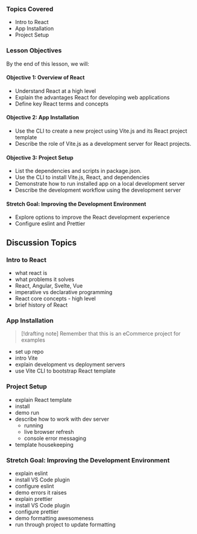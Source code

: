 ### Topics Covered

- Intro to React
- App Installation
- Project Setup

### Lesson Objectives

By the end of this lesson, we will:

#### Objective 1: Overview of React

- Understand React at a high level
- Explain the advantages React for developing web applications
- Define key React terms and concepts

#### Objective 2: App Installation

- Use the CLI to create a new project using Vite.js and its React project template
- Describe the role of Vite.js as a development server for React projects.

#### Objective 3: Project Setup

- List the dependencies and scripts in package.json.
- Use the CLI to install Vite.js, React, and dependencies
- Demonstrate how to run installed app on a local development server
- Describe the development workflow using the development server

#### Stretch Goal: Improving the Development Environment

- Explore options to improve the React development experience
- Configure eslint and Prettier

## Discussion Topics

### Intro to React

- what react is
- what problems it solves
- React, Angular, Svelte, Vue
- imperative vs declarative programming
- React core concepts - high level
- brief history of React

### App Installation

> [!drafting note]
> Remember that this is an eCommerce project for examples

- set up repo
- intro Vite
- explain development vs deployment servers
- use Vite CLI to bootstrap React template

### Project Setup

- explain React template
- install
- demo run
- describe how to work with dev server
	- running
	- live browser refresh
	- console error messaging
- template housekeeping

### Stretch Goal: Improving the Development Environment

- explain eslint
- install VS Code plugin
- configure eslint
- demo errors it raises
- explain prettier
- install VS Code plugin
- configure prettier
- demo formatting awesomeness
- run through project to update formatting
